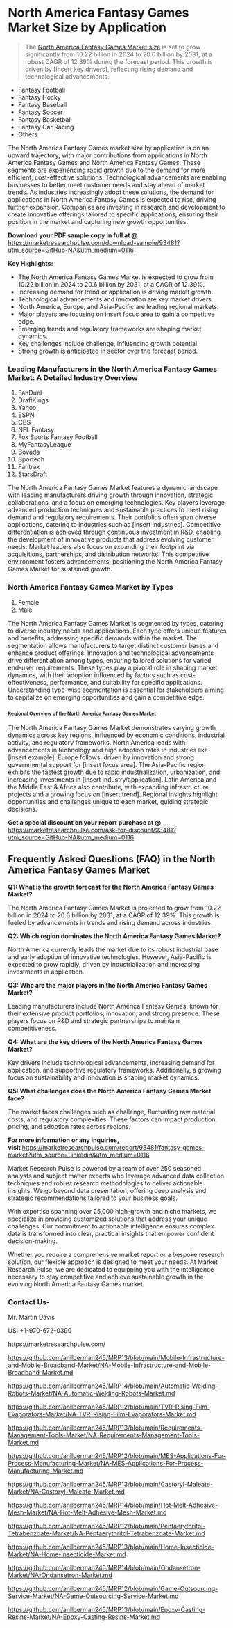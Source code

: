 <h1>North America Fantasy Games Market&nbsp;Size by Application</h1><blockquote><p>The <a href="https://marketresearchpulse.com/download-sample/93481?utm_source=GitHub-NA&amp;utm_medium=0116">North America Fantasy Games Market size</a> is set to grow significantly from 10.22 billion in 2024 to 20.6 billion by 2031, at a robust CAGR of 12.39% during the forecast period. This growth is driven by [insert key drivers], reflecting rising demand and technological advancements.</p></blockquote><ul><li>Fantasy Football <li> Fantasy Hocky <li> Fantasy Baseball <li> Fantasy Soccer <li> Fantasy Basketball <li> Fantasy Car Racing <li> Others</li></ul><p>The North America Fantasy Games market size by application is on an upward trajectory, with major contributions from applications in North America Fantasy Games and North America Fantasy Games. These segments are experiencing rapid growth due to the demand for more efficient, cost-effective solutions. Technological advancements are enabling businesses to better meet customer needs and stay ahead of market trends. As industries increasingly adopt these solutions, the demand for applications in North America Fantasy Games is expected to rise, driving further expansion. Companies are investing in research and development to create innovative offerings tailored to specific applications, ensuring their position in the market and capturing new growth opportunities.</p><p><strong>Download your PDF sample copy in full at @ </strong><a href="https://marketresearchpulse.com/download-sample/93481?utm_source=GitHub-NA&amp;utm_medium=0116">https://marketresearchpulse.com/download-sample/93481?utm_source=GitHub-NA&amp;utm_medium=0116</a></p><p><strong>Key Highlights: </strong></p><ul><li>The North America Fantasy Games Market is expected to grow from 10.22 billion in 2024 to 20.6 billion by 2031, at a CAGR of 12.39%.</li><li>Increasing demand for trend or application is driving market growth.</li><li>Technological advancements and innovation are key market drivers.</li><li>North America, Europe, and Asia-Pacific are leading regional markets.</li><li>Major players are focusing on insert focus area to gain a competitive edge.</li><li>Emerging trends and regulatory frameworks are shaping market dynamics.</li><li>Key challenges include challenge, influencing growth potential.</li><li>Strong growth is anticipated in sector over the forecast period.</li></ul><h3>Leading Manufacturers in the North America Fantasy Games Market: A Detailed Industry Overview</h3><ol><li>FanDuel</li><li>DraftKings</li><li>Yahoo</li><li>ESPN</li><li>CBS</li><li>NFL Fantasy</li><li>Fox Sports Fantasy Football</li><li>MyFantasyLeague</li><li>Bovada</li><li>Sportech</li><li>Fantrax</li><li>StarsDraft</li></ol><div class="flex max-w-full flex-col flex-grow"><div class="min-h-8 text-message flex w-full flex-col items-end gap-2 whitespace-normal break-words [.text-message+&amp;]:mt-5" dir="auto" data-message-author-role="assistant" data-message-id="fd8432e4-4910-450d-b182-61b7bfb0a01f" data-message-model-slug="gpt-4o"><div class="flex w-full flex-col gap-1 empty:hidden first:pt-[3px]"><div class="markdown prose w-full break-words dark:prose-invert light"><p>The North America Fantasy Games Market features a dynamic landscape with leading manufacturers driving growth through innovation, strategic collaborations, and a focus on emerging technologies. Key players leverage advanced production techniques and sustainable practices to meet rising demand and regulatory requirements. Their portfolios often span diverse applications, catering to industries such as [insert industries]. Competitive differentiation is achieved through continuous investment in R&amp;D, enabling the development of innovative products that address evolving customer needs. Market leaders also focus on expanding their footprint via acquisitions, partnerships, and distribution networks. This competitive environment fosters advancements, positioning the North America Fantasy Games Market for sustained growth.</p></div></div></div></div><h3>North America Fantasy Games Market by Types</h3><ol><li>Female <li> Male</li></ol><div class="flex max-w-full flex-col flex-grow"><div class="min-h-8 text-message flex w-full flex-col items-end gap-2 whitespace-normal break-words [.text-message+&amp;]:mt-5" dir="auto" data-message-author-role="assistant" data-message-id="084470be-0bb7-4664-bddf-5156b4f41249" data-message-model-slug="gpt-4o-mini"><div class="flex w-full flex-col gap-1 empty:hidden first:pt-[3px]"><div class="markdown prose w-full break-words dark:prose-invert light"><p>The North America Fantasy Games Market is segmented by types, catering to diverse industry needs and applications. Each type offers unique features and benefits, addressing specific demands within the market. The segmentation allows manufacturers to target distinct customer bases and enhance product offerings. Innovation and technological advancements drive differentiation among types, ensuring tailored solutions for varied end-user requirements. These types play a pivotal role in shaping market dynamics, with their adoption influenced by factors such as cost-effectiveness, performance, and suitability for specific applications. Understanding type-wise segmentation is essential for stakeholders aiming to capitalize on emerging opportunities and gain a competitive edge.</p></div></div></div></div><h3><span style="font-size: 11px;">Regional Overview of the North America Fantasy Games Market</span></h3><div class="flex max-w-full flex-col flex-grow"><div class="min-h-8 text-message flex w-full flex-col items-end gap-2 whitespace-normal break-words [.text-message+&amp;]:mt-5" dir="auto" data-message-author-role="assistant" data-message-id="e9038762-ce64-4e30-91c9-9bd413514231" data-message-model-slug="gpt-4o-mini"><div class="flex w-full flex-col gap-1 empty:hidden first:pt-[3px]"><div class="markdown prose w-full break-words dark:prose-invert light"><p>The North America Fantasy Games Market demonstrates varying growth dynamics across key regions, influenced by economic conditions, industrial activity, and regulatory frameworks. North America leads with advancements in technology and high adoption rates in industries like [insert example]. Europe follows, driven by innovation and strong governmental support for [insert focus area]. The Asia-Pacific region exhibits the fastest growth due to rapid industrialization, urbanization, and increasing investments in [insert industry/application]. Latin America and the Middle East &amp; Africa also contribute, with expanding infrastructure projects and a growing focus on [insert trend]. Regional insights highlight opportunities and challenges unique to each market, guiding strategic decisions.</p></div></div></div></div><p><strong>Get a special discount on your report purchase at @ </strong><a href="https://marketresearchpulse.com/ask-for-discount/93481?utm_source=GitHub-NA&amp;utm_medium=0116">https://marketresearchpulse.com/ask-for-discount/93481?utm_source=GitHub-NA&amp;utm_medium=0116</a></p><h2>Frequently Asked Questions (FAQ) in the North America Fantasy Games Market</h2><p><strong>Q1: What is the growth forecast for the North America Fantasy Games Market?</strong></p><p>The North America Fantasy Games Market is projected to grow from 10.22 billion in 2024 to 20.6 billion by 2031, at a CAGR of 12.39%. This growth is fueled by advancements in trends and rising demand across industries.</p><p><strong>Q2: Which region dominates the North America Fantasy Games Market?</strong></p><p>North America currently leads the market due to its robust industrial base and early adoption of innovative technologies. However, Asia-Pacific is expected to grow rapidly, driven by industrialization and increasing investments in application.</p><p><strong>Q3: Who are the major players in the North America Fantasy Games Market?</strong></p><p>Leading manufacturers include North America Fantasy Games, known for their extensive product portfolios, innovation, and strong presence. These players focus on R&amp;D and strategic partnerships to maintain competitiveness.</p><p><strong>Q4: What are the key drivers of the North America Fantasy Games Market?</strong></p><p>Key drivers include technological advancements, increasing demand for application, and supportive regulatory frameworks. Additionally, a growing focus on sustainability and innovation is shaping market dynamics.</p><p><strong>Q5: What challenges does the North America Fantasy Games Market face?</strong></p><p>The market faces challenges such as challenge, fluctuating raw material costs, and regulatory complexities. These factors can impact production, pricing, and adoption rates across regions.</p><p><strong>For more information or any inquiries, visit&nbsp;</strong><a href="https://marketresearchpulse.com/report/93481/fantasy-games-market?utm_source=Linkedin&utm_medium=0116">https://marketresearchpulse.com/report/93481/fantasy-games-market?utm_source=Linkedin&utm_medium=0116</a></p><p>Market Research Pulse is powered by a team of over 250 seasoned analysts and subject matter experts who leverage advanced data collection techniques and robust research methodologies to deliver actionable insights. We go beyond data presentation, offering deep analysis and strategic recommendations tailored to your business goals.</p><p>With expertise spanning over 25,000 high-growth and niche markets, we specialize in providing customized solutions that address your unique challenges. Our commitment to actionable intelligence ensures complex data is transformed into clear, practical insights that empower confident decision-making.</p><p>Whether you require a comprehensive market report or a bespoke research solution, our flexible approach is designed to meet your needs. At Market Research Pulse, we are dedicated to equipping you with the intelligence necessary to stay competitive and achieve sustainable growth in the evolving North America Fantasy Games market.</p><h3><strong>Contact Us-</strong></h3><p>Mr. Martin Davis</p><p>US: +1-970-672-0390</p><p>https://marketresearchpulse.com/</p><p><a href="https://github.com/anilberman245/MRP13/blob/main/Mobile-Infrastructure-and-Mobile-Broadband-Market/NA-Mobile-Infrastructure-and-Mobile-Broadband-Market.md">https://github.com/anilberman245/MRP13/blob/main/Mobile-Infrastructure-and-Mobile-Broadband-Market/NA-Mobile-Infrastructure-and-Mobile-Broadband-Market.md</a></p><p><a href="https://github.com/anilberman245/MRP14/blob/main/Automatic-Welding-Robots-Market/NA-Automatic-Welding-Robots-Market.md">https://github.com/anilberman245/MRP14/blob/main/Automatic-Welding-Robots-Market/NA-Automatic-Welding-Robots-Market.md</a></p><p><a href="https://github.com/anilberman245/MRP12/blob/main/TVR-Rising-Film-Evaporators-Market/NA-TVR-Rising-Film-Evaporators-Market.md">https://github.com/anilberman245/MRP12/blob/main/TVR-Rising-Film-Evaporators-Market/NA-TVR-Rising-Film-Evaporators-Market.md</a></p><p><a href="https://github.com/anilberman245/MRP13/blob/main/Requirements-Management-Tools-Market/NA-Requirements-Management-Tools-Market.md">https://github.com/anilberman245/MRP13/blob/main/Requirements-Management-Tools-Market/NA-Requirements-Management-Tools-Market.md</a></p><p><a href="https://github.com/anilberman245/MRP12/blob/main/MES-Applications-For-Process-Manufacturing-Market/NA-MES-Applications-For-Process-Manufacturing-Market.md">https://github.com/anilberman245/MRP12/blob/main/MES-Applications-For-Process-Manufacturing-Market/NA-MES-Applications-For-Process-Manufacturing-Market.md</a></p><p><a href="https://github.com/anilberman245/MRP13/blob/main/Castoryl-Maleate-Market/NA-Castoryl-Maleate-Market.md">https://github.com/anilberman245/MRP13/blob/main/Castoryl-Maleate-Market/NA-Castoryl-Maleate-Market.md</a></p><p><a href="https://github.com/anilberman245/MRP14/blob/main/Hot-Melt-Adhesive-Mesh-Market/NA-Hot-Melt-Adhesive-Mesh-Market.md">https://github.com/anilberman245/MRP14/blob/main/Hot-Melt-Adhesive-Mesh-Market/NA-Hot-Melt-Adhesive-Mesh-Market.md</a></p><p><a href="https://github.com/anilberman245/MRP12/blob/main/Pentaerythritol-Tetrabenzoate-Market/NA-Pentaerythritol-Tetrabenzoate-Market.md">https://github.com/anilberman245/MRP12/blob/main/Pentaerythritol-Tetrabenzoate-Market/NA-Pentaerythritol-Tetrabenzoate-Market.md</a></p><p><a href="https://github.com/anilberman245/MRP13/blob/main/Home-Insecticide-Market/NA-Home-Insecticide-Market.md">https://github.com/anilberman245/MRP13/blob/main/Home-Insecticide-Market/NA-Home-Insecticide-Market.md</a></p><p><a href="https://github.com/anilberman245/MRP14/blob/main/Ondansetron-Market/NA-Ondansetron-Market.md">https://github.com/anilberman245/MRP14/blob/main/Ondansetron-Market/NA-Ondansetron-Market.md</a></p><p><a href="https://github.com/anilberman245/MRP12/blob/main/Game-Outsourcing-Service-Market/NA-Game-Outsourcing-Service-Market.md">https://github.com/anilberman245/MRP12/blob/main/Game-Outsourcing-Service-Market/NA-Game-Outsourcing-Service-Market.md</a></p><p><a href="https://github.com/anilberman245/MRP13/blob/main/Epoxy-Casting-Resins-Market/NA-Epoxy-Casting-Resins-Market.md">https://github.com/anilberman245/MRP13/blob/main/Epoxy-Casting-Resins-Market/NA-Epoxy-Casting-Resins-Market.md</a></p>
